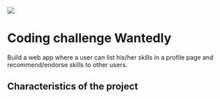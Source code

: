 ![](https://dubpy8abnqmkw.cloudfront.net/images/feeds/clark_lp/logos/wantedly.png)

# Coding challenge Wantedly

Build a web app where a user can list his/her skills in a profile page and recommend/endorse skills to other users. 

## Characteristics of the project

